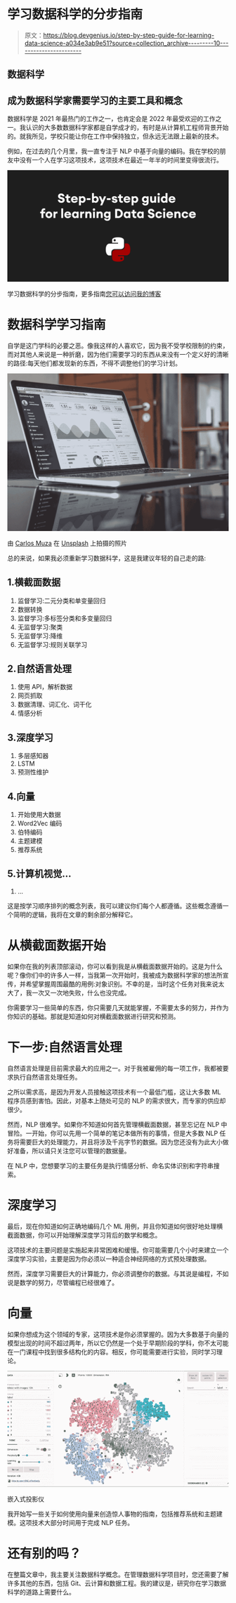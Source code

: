 # 学习数据科学的分步指南

> 原文：<https://blog.devgenius.io/step-by-step-guide-for-learning-data-science-a034e3ab9e51?source=collection_archive---------10----------------------->

## 数据科学

## 成为数据科学家需要学习的主要工具和概念

数据科学是 2021 年最热门的工作之一，也肯定会是 2022 年最受欢迎的工作之一。我认识的大多数数据科学家都是自学成才的，有时是从计算机工程师背景开始的。就我所见，学校只能让你在工作中保持独立，但永远无法跟上最新的技术。

例如，在过去的几个月里，我一直专注于 NLP 中基于向量的编码。我在学校的朋友中没有一个人在学习这项技术，这项技术在最近一年半的时间里变得很流行。

![](img/2b7370dad0c5da2392fc4786fb459a91.png)

学习数据科学的分步指南，更多指南[您可以访问我的博客](https://pythonkai.org/)

# 数据科学学习指南

自学是这门学科的必要之恶。像我这样的人喜欢它，因为我不受学校限制的约束，而对其他人来说是一种折磨，因为他们需要学习的东西从来没有一个定义好的清晰的路径:每天他们都发现新的东西，不得不调整他们的学习计划。

![](img/cea78cf0cc7b8c96969a4609d1efe6e8.png)

由 [Carlos Muza](https://unsplash.com/@kmuza?utm_source=medium&utm_medium=referral) 在 [Unsplash](https://unsplash.com?utm_source=medium&utm_medium=referral) 上拍摄的照片

总的来说，如果我必须重新学习数据科学，这是我建议年轻的自己走的路:

## 1.横截面数据

1.  监督学习:二元分类和单变量回归
2.  数据转换
3.  监督学习:多标签分类和多变量回归
4.  无监督学习:聚类
5.  无监督学习:降维
6.  无监督学习:规则关联学习

## 2.自然语言处理

1.  使用 API，解析数据
2.  网页抓取
3.  数据清理、词汇化、词干化
4.  情感分析

## 3.深度学习

1.  多层感知器
2.  LSTM
3.  预测性维护

## 4.向量

1.  开始使用大数据
2.  Word2Vec 编码
3.  伯特编码
4.  主题建模
5.  推荐系统

## 5.计算机视觉…

1.  …

这是按学习顺序排列的概念列表，我可以建议你们每个人都遵循。这些概念遵循一个简明的逻辑，我将在文章的剩余部分解释它。

# 从横截面数据开始

如果你在我的列表顶部滚动，你可以看到我是从横截面数据开始的。这是为什么呢？像你们中的许多人一样，当我第一次开始时，我被成为数据科学家的想法所宣传，并希望掌握周围最酷的用例:对象识别。不幸的是，当时这个任务对我来说太大了，我一次又一次地失败，什么也没完成。

你需要学习一些简单的东西，你只需要几天就能掌握，不需要太多的努力，并作为你知识的基础。那就是知道如何对横截面数据进行研究和预测。

# 下一步:自然语言处理

自然语言处理是目前需求最大的应用之一。对于我被雇佣的每一项工作，我都被要求执行自然语言处理任务。

之所以需求高，是因为开发人员接触这项技术有一个最低门槛，这让大多数 ML 程序员感到害怕。因此，对基本上随处可见的 NLP 的需求很大，而专家的供应却很少。

然而，NLP 很难学。如果你不知道如何首先管理横截面数据，甚至忘记在 NLP 中冒险。一开始，你可以先用一个简单的笔记本做所有的事情，但是大多数 NLP 任务将需要巨大的处理能力，并且将涉及千兆字节的数据。因为您还没有为此大小做好准备，所以请只关注您可以管理的数据量。

在 NLP 中，您想要学习的主要任务是执行情感分析、命名实体识别和字符串搜索。

# 深度学习

最后，现在你知道如何正确地编码几个 ML 用例，并且你知道如何很好地处理横截面数据，你可以开始理解深度学习背后的数学和概念。

这项技术的主要问题是实施起来非常困难和缓慢。你可能需要几个小时来建立一个深度学习实验，主要是因为你必须以一种适合神经网络的方式预处理数据。

然而，深度学习需要巨大的计算能力，你必须调整你的数据。与其说是编程，不如说是数学的努力，尽管编程已经很难了。

# 向量

如果你想成为这个领域的专家，这项技术是你必须掌握的。因为大多数基于向量的模型出现的时间不超过两年，所以它仍然是一个处于早期阶段的学科，你不太可能在一门课程中找到很多结构化的内容。相反，你可能需要进行实验，同时学习理论。

![](img/0eac4ba9cdfd3f59da5bf5f3ecb5fde0.png)

嵌入式投影仪

我开始写一些关于如何使用向量来创造惊人事物的指南，包括推荐系统和主题建模。这项技术大部分时间用于完成 NLP 任务。

# 还有别的吗？

在整篇文章中，我主要关注数据科学概念。在管理数据科学项目时，您还需要了解许多其他的东西，包括 Git、云计算和数据工程。我的建议是，研究你在学习数据科学的道路上需要什么。